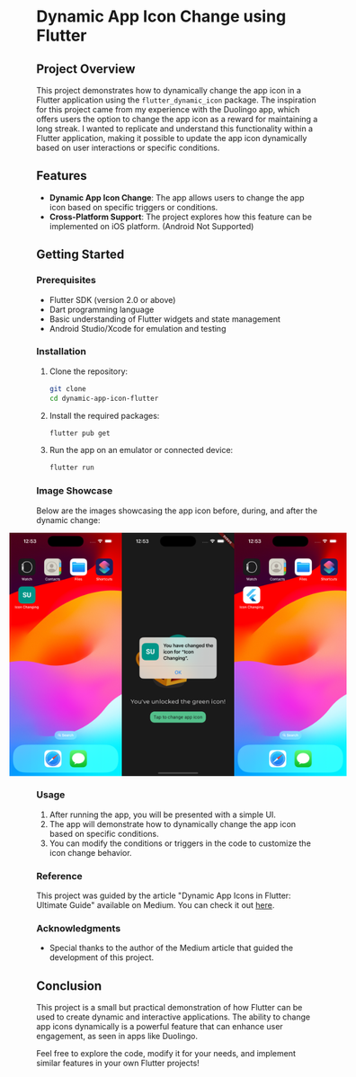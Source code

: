 # Dynamic App Icon Change using Flutter

## Project Overview

This project demonstrates how to dynamically change the app icon in a Flutter application using the `flutter_dynamic_icon` package. The inspiration for this project came from my experience with the Duolingo app, which offers users the option to change the app icon as a reward for maintaining a long streak. I wanted to replicate and understand this functionality within a Flutter application, making it possible to update the app icon dynamically based on user interactions or specific conditions.

## Features

- **Dynamic App Icon Change**: The app allows users to change the app icon based on specific triggers or conditions.
- **Cross-Platform Support**: The project explores how this feature can be implemented on iOS platform. (Android Not Supported)

## Getting Started

### Prerequisites

- Flutter SDK (version 2.0 or above)
- Dart programming language
- Basic understanding of Flutter widgets and state management
- Android Studio/Xcode for emulation and testing

### Installation

1. Clone the repository:
   ```bash
   git clone
   cd dynamic-app-icon-flutter
   ```

2. Install the required packages:
   ```bash
   flutter pub get
   ```

3. Run the app on an emulator or connected device:
   ```bash
   flutter run
   ```

### Image Showcase

Below are the images showcasing the app icon before, during, and after the dynamic change:

<div style="display: flex; justify-content: center;">
    <img src="./assets/app_images/before_changing.png" alt="App Showcase One" width="200"/>
    <img src="./assets/app_images/changed.png" alt="App Showcase Two" width="200"/>
    <img src="./assets/app_images/after_changing.png" alt="App Showcase Three" width="200"/>
</div>

### Usage

1. After running the app, you will be presented with a simple UI.
2. The app will demonstrate how to dynamically change the app icon based on specific conditions.
3. You can modify the conditions or triggers in the code to customize the icon change behavior.

### Reference

This project was guided by the article "Dynamic App Icons in Flutter: Ultimate Guide" available on Medium. You can check it out [here](https://medium.com/@jauntybrain/dynamic-app-icons-in-flutter-ultimate-guide-f67f63681b40).


### Acknowledgments

- Special thanks to the author of the Medium article that guided the development of this project.

## Conclusion

This project is a small but practical demonstration of how Flutter can be used to create dynamic and interactive applications. The ability to change app icons dynamically is a powerful feature that can enhance user engagement, as seen in apps like Duolingo.

Feel free to explore the code, modify it for your needs, and implement similar features in your own Flutter projects!